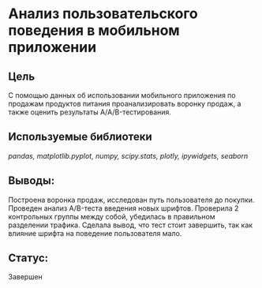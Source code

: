# Анализ пользовательского поведения в мобильном приложении
## Цель
С помощью данных об использовании мобильного приложения по продажам продуктов питания проанализировать воронку продаж, а также оценить результаты A/A/B-тестирования.

## Используемые библиотеки
*pandas,*
*matplotlib.pyplot,*
*numpy,*
*scipy.stats,*
*plotly,*
*ipywidgets,*
*seaborn*

## Выводы:
Построена воронка продаж, исследован путь пользователя до покупки. Проведен анализ A/B-теста введения новых шрифтов. Проверила 2 контрольных группы между собой, убедилась в правильном разделении трафика. Сделала вывод, что тест стоит завершить, так как влияние шрифта на поведение пользователя мало.
## Статус:

Завершен
